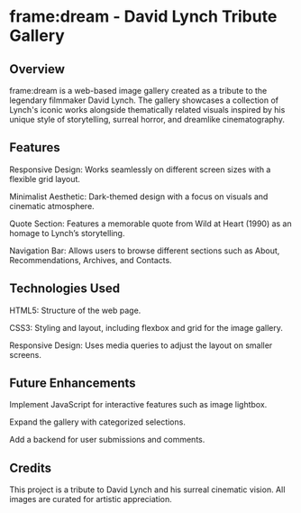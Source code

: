 # frame:dream - David Lynch Tribute Gallery

## Overview

frame:dream is a web-based image gallery created as a tribute to the legendary filmmaker David Lynch. The gallery showcases a collection of Lynch's iconic works alongside thematically related visuals inspired by his unique style of storytelling, surreal horror, and dreamlike cinematography.

## Features

Responsive Design: Works seamlessly on different screen sizes with a flexible grid layout.

Minimalist Aesthetic: Dark-themed design with a focus on visuals and cinematic atmosphere.

Quote Section: Features a memorable quote from Wild at Heart (1990) as an homage to Lynch’s storytelling.

Navigation Bar: Allows users to browse different sections such as About, Recommendations, Archives, and Contacts.

## Technologies Used

HTML5: Structure of the web page.

CSS3: Styling and layout, including flexbox and grid for the image gallery.

Responsive Design: Uses media queries to adjust the layout on smaller screens.

## Future Enhancements

Implement JavaScript for interactive features such as image lightbox.

Expand the gallery with categorized selections.

Add a backend for user submissions and comments.

## Credits

This project is a tribute to David Lynch and his surreal cinematic vision. All images are curated for artistic appreciation.

